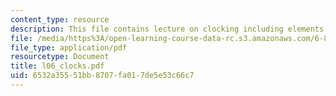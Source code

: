 ```yaml
---
content_type: resource
description: This file contains lecture on clocking including elements and conventions.
file: /media/https%3A/open-learning-course-data-rc.s3.amazonaws.com/6-884-complex-digital-systems-spring-2005/6532a35551bb8707fa017de5e53c66c7_l06_clocks.pdf
file_type: application/pdf
resourcetype: Document
title: l06_clocks.pdf
uid: 6532a355-51bb-8707-fa01-7de5e53c66c7
---
```

